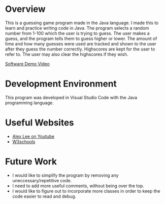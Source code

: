 # Overview

This is a guessing game program made in the Java language. I made this to learn and practice writing code in Java. The program selects a random number from 1-100 which the user is trying to guess. The user makes a guess, and the program tells them to guess higher or lower. The amount of time and how many guesses were used are tracked and shown to the user after they guess the number correctly. Highscores are kept for the user to refer to. The user may also clear the highscores if they wish.

[Software Demo Video](http://youtube.link.goes.here)

# Development Environment

This program was developed in Visual Studio Code with the Java programming language.

# Useful Websites

- [Alex Lee on Youtube](https://www.youtube.com/watch?v=RRubcjpTkks&t=755s)
- [W3schools](https://www.w3schools.com/java/default.asp)

# Future Work

- I would like to simplify the program by removing any uneccessary/repetitive code.
- I need to add more useful comments, without being over the top.
- I would like to figure out to incorporate more classes in order to keep the code easier to read and debug.

